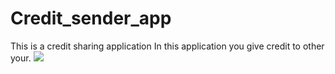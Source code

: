 # Credit_sender_app
This is a credit sharing application In this application you give credit to other your.
<img src="https://shivesh947.github.io/imagesforreadme/Capture.PNG"/>
